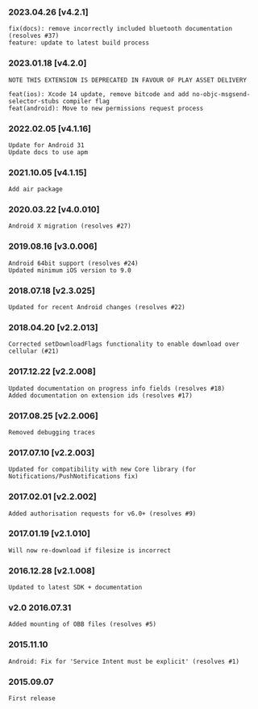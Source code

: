 ### 2023.04.26 [v4.2.1]

```
fix(docs): remove incorrectly included bluetooth documentation (resolves #37)
feature: update to latest build process
```

### 2023.01.18 [v4.2.0]

```
NOTE THIS EXTENSION IS DEPRECATED IN FAVOUR OF PLAY ASSET DELIVERY

feat(ios): Xcode 14 update, remove bitcode and add no-objc-msgsend-selector-stubs compiler flag 
feat(android): Move to new permissions request process
```

### 2022.02.05 [v4.1.16]

```
Update for Android 31
Update docs to use apm
```

### 2021.10.05 [v4.1.15]

```
Add air package
```



### 2020.03.22 [v4.0.010]

```
Android X migration (resolves #27)
```


### 2019.08.16 [v3.0.006]

```
Android 64bit support (resolves #24)
Updated minimum iOS version to 9.0 
```


### 2018.07.18 [v2.3.025]

```
Updated for recent Android changes (resolves #22)
```


### 2018.04.20 [v2.2.013]

```
Corrected setDownloadFlags functionality to enable download over cellular (#21)
```


### 2017.12.22 [v2.2.008]

```
Updated documentation on progress info fields (resolves #18)
Added documentation on extension ids (resolves #17)
```


### 2017.08.25 [v2.2.006]

```
Removed debugging traces
```


### 2017.07.10 [v2.2.003]

```
Updated for compatibility with new Core library (for Notifications/PushNotifications fix)
```


### 2017.02.01 [v2.2.002]

```
Added authorisation requests for v6.0+ (resolves #9)
```


### 2017.01.19 [v2.1.010]

```
Will now re-download if filesize is incorrect
```


### 2016.12.28 [v2.1.008]

```
Updated to latest SDK + documentation
```


### v2.0 2016.07.31

```
Added mounting of OBB files (resolves #5)
```


### 2015.11.10

```
Android: Fix for 'Service Intent must be explicit' (resolves #1)
```


### 2015.09.07

```
First release
```
